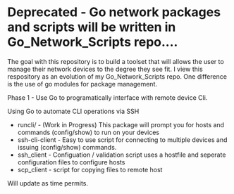 # Deprecated - Go network packages and scripts will be written in Go_Network_Scripts repo....

The goal with this repository is to build a toolset that will allows the user to manage their network devices to the degree they see fit.
I view this respository as an evolution of my Go_Network_Scripts repo. One difference is the use of go modules for package management.

Phase 1 - Use Go to programatically interface with remote device Cli.

Using Go to automate CLI operations via SSH

- runcli/ - (Work in Progress) This package will prompt you for hosts and commands (config/show) to run on your devices
- ssh-cli-client - Easy to use script for connecting to multiple devices and issuing (config/show) commands.
- ssh_client - Configuation / validation script uses a hostfile and seperate configuration files to configure hosts
- scp_client - script for copying files to remote host


Will update as time permits.






